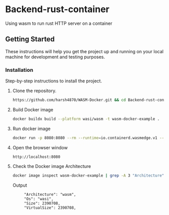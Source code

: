 # Backend-rust-container
Using wasm to run rust HTTP server on a container

## Getting Started

These instructions will help you get the project up and running on your local machine for development and testing purposes.

### Installation

Step-by-step instructions to install the project.

1. Clone the repository.
   ```sh
   https://github.com/harsh4870/WASM-Docker.git && cd Backend-rust-container
   ```
2. Build Docker image
   ```sh
   docker buildx build --platform wasi/wasm -t wasm-docker-example .
   ```
2. Run docker image
   ```sh
   docker run -p 8080:8080 --rm --runtime=io.containerd.wasmedge.v1 --platform=wasi/wasm wasm-docker-example
   ```
3. Open the browser window
   ```
   http://localhost:8080
   ```
4. Check the Docker image Architecture
   ```sh
   docker image inspect wasm-docker-example | grep -A 3 "Architecture"
   ```
   Output
   ```
        "Architecture": "wasm",
        "Os": "wasi",
        "Size": 2390708,
        "VirtualSize": 2390708,
   ```
